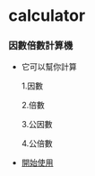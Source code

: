 # calculator
### 因數倍數計算機
- 它可以幫你計算

    1.因數

    2.倍數

    3.公因數

    4.公倍數

- [開始使用](calculator1.html)
